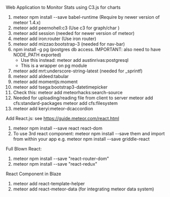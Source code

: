 Web Application to Monitor Stats using C3.js for charts
1. meteor npm install --save babel-runtime (Require by newer version of meteor 1.4.x)
2. meteor add peernohell:c3  (Use c3 for graph/char )
3. meteor add session  (needed for newer version of meteor)
4. meteor add iron:router  (Use iron router)
5. meteor add mizzao:bootstrap-3 (needed for nav-bar)
6. npm install -g pg (postgres db access. IMPORTANT: also need to have NODE_PATH exported)
   - Use this instead: meteor add austinrivas:postgresql
   - This is a wrapper on pg module
7. meteor add mrt:underscore-string-latest (needed for _sprintf)
8. meteor add aldeed:tabular
9. meteor add momentjs:moment
10. meteor add tsega:bootstrap3-datetimepicker
11. Check this: meteor add meteorhacks:search-source
12. Needed for uploading/reading file from client to server
   meteor add cfs:standard-packages
   meteor add cfs:filesystem
13. meteor add keryi:meteor-dcaccordion

Add React.js: see https://guide.meteor.com/react.html
1. meteor npm install --save react react-dom
2. To use 3rd react component:
   meteor npm install --save them and import from within your app
   e.g. meteor npm install --save griddle-react

Full Blown React:
1. meteor npm install --save "react-router-dom"
2. meteor npm install --save "react-redux"

React Component in Blaze
1.  meteor add react-template-helper
1.  meteor add react-meteor-data  (for integrating meteor data system)
